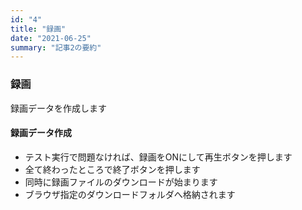 ```yaml
---
id: "4"
title: "録画"
date: "2021-06-25"
summary: "記事2の要約"
---
```


### 録画
録画データを作成します

#### 録画データ作成
* テスト実行で問題なければ、録画をONにして再生ボタンを押します
* 全て終わったところで終了ボタンを押します
* 同時に録画ファイルのダウンロードが始まります
* ブラウザ指定のダウンロードフォルダへ格納されます